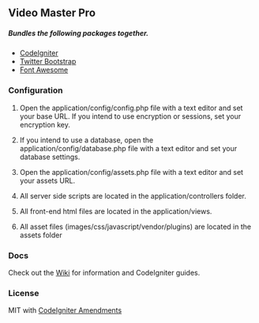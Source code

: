 ## Video Master Pro

##### Bundles the following packages together.
<ul>
	<li>
		<a href="https://github.com/bcit-ci/CodeIgniter" target="_blank">CodeIgniter</a>
	</li>
	<li>
		<a href="https://github.com/twbs/bootstrap" target="_blank">Twitter Bootstrap</a>
	</li>
	<li>
		<a href="https://github.com/FortAwesome/Font-Awesome" target="_blank">Font Awesome</a>
	</li>
</ul>

	
### Configuration
1. Open the application/config/config.php file with a text editor and set your base URL. If you intend to use encryption or sessions, set your encryption key.

2. If you intend to use a database, open the application/config/database.php file with a text editor and set your database settings.

3. Open the application/config/assets.php file with a text editor and set your assets URL.

4. All server side scripts are located in the application/controllers folder.

5. All front-end html files are located in the application/views.

6. All asset files (images/css/javascript/vendor/plugins) are located in the assets folder

### Docs
Check out the <a href="https://codeigniter.com/user_guide/installation/index.html" target="_blank">Wiki</a> for information and CodeIgniter guides.

### License
MIT with <a href="http://codeigniter.com/user_guide/license.html" target="_blank">CodeIgniter Amendments</a>